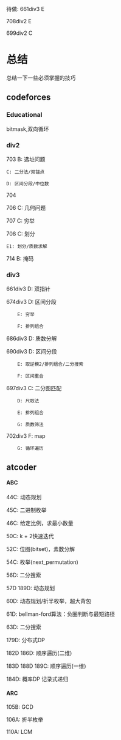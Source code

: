 待做: 
661div3 E 

708div2 E

699div2 C

# 总结
总结一下一些必须掌握的技巧

## codeforces

### Educational

bitmask,双向循环

### div2

703 B: 选址问题

    C: 二分法/双锚点

    D: 区间分段/中位数

704

706 C: 几何问题

707 C: 穷举

708 C: 划分

    E1: 划分/质数求解

714 B: 掩码

### div3

661div3 D: 双指针

674div3 D: 区间分段

        E: 穷举

        F: 排列组合

686div3 D: 质数分解

690div3 D: 区间分段

        E: 取逆模2/排列组合/二分搜索

        F: 区间重合

697div3 C: 二分图匹配

        D: 尺取法

        E: 排列组合

        G: 质数筛法

702div3 F: map

        G: 循环遍历

## atcoder

#### ABC

44C: 动态规划

45C: 二进制枚举

46C: 给定比例，求最小数量

50C: k + 2快速迭代

52C: 位图(bitset)，素数分解

54C: 枚举(next_permutation)

56D: 二分搜索

57D 189D: 动态规划

60D: 动态规划/折半枚举，超大背包

61D: bellman-ford算法：负圈判断与最短路径

63D: 二分搜索

179D: 分布式DP

182D 186D: 顺序遍历(二维)

183D 188D 189C: 顺序遍历(一维)

184D: 概率DP 记录式递归

#### ARC 

105B: GCD

106A: 折半枚举

110A: LCM
